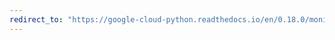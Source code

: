```yaml
---
redirect_to: "https://google-cloud-python.readthedocs.io/en/0.18.0/monitoring-timeseries.html"
---
```


